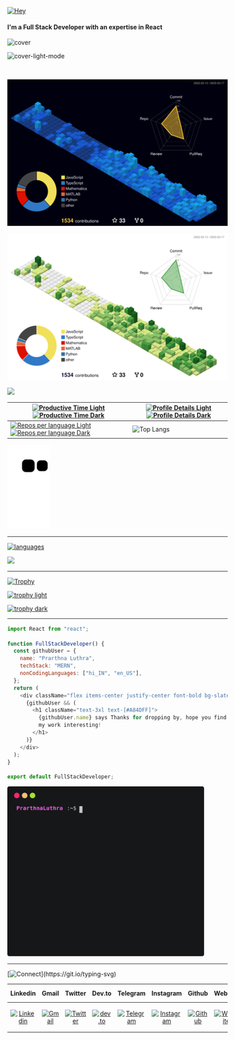 [![Hey](https://readme-typing-svg.herokuapp.com?font=Caveat&weight=700&size=35&multiline=true&pause=1000&color=A84DFF&width=435&lines=Hello+World,+I'm+Prarthna++%F0%9F%91%8B)](https://git.io/typing-svg)
#### I'm a Full Stack Developer with an expertise in React

<!-- Cover Photo -->
<!-- dark mode -->
![cover](https://user-images.githubusercontent.com/100023570/170828704-320afd8a-fe76-4f32-af9b-f5a9650afb21.png#gh-dark-mode-only)
<!-- light mode -->
![cover-light-mode](https://user-images.githubusercontent.com/100023570/210518490-d36d300e-b4dd-4675-b237-4dfd59123f02.jpg#gh-light-mode-only)


<!-- Streak Count  -->
<div align="center">
 <picture>
  <!-- dark mode -->
  <source media="(prefers-color-scheme: dark)" srcset="https://streak-stats.demolab.com/?user=PrarthnaLuthra&theme=cobalt&border=7536B2&stroke=9243DD&ring=89502D&currStreakNum=D280FF&sideNums=BC52FF&currStreakLabel=64EAE2&fire=FF9554&dates=A42EE5&background=0d1117&hide_border=true">
  <!-- light mode -->
  <source media="(prefers-color-scheme: light)" srcset="https://streak-stats.demolab.com/?user=PrarthnaLuthra&theme=cobalt&border=7536B2&stroke=7C14DE&ring=EA5900&currStreakNum=5F0094&sideNums=7F00D0&currStreakLabel=00736C&fire=FF9554&dates=530081&hide_border=true">
  <img alt="" src="https://streak-stats.demolab.com/?user=PrarthnaLuthra&theme=cobalt&border=7536B2&stroke=9243DD&ring=89502D&currStreakNum=D280FF&sideNums=BC52FF&currStreakLabel=64EAE2&fire=FF9554&dates=A42EE5&background=0d1117&hide_border=true">
</picture>
</div>

<!-- 3d Contribution -->
<!-- dark mode -->
![3d-dark](./profile-3d-contrib/profile-night-view.svg#gh-dark-mode-only)
<!-- light mode -->
![3d-light](./profile-3d-contrib/profile-green-animate.svg#gh-light-mode-only)
 
<!-- Stats table -->
[![](https://readme-typing-svg.herokuapp.com?font=Caveat&weight=700&size=30&multiline=true&pause=2000&color=A84DFF&width=435&lines=Github+Stats)](https://git.io/typing-svg)
 
|[![Productive Time Light](http://github-profile-summary-cards.vercel.app/api/cards/productive-time?username=PrarthnaLuthra&theme=github&utcOffset=5.5)](https://github.com/vn7n24fzkq/github-profile-summary-cards#gh-light-mode-only)[![Productive Time Dark](http://github-profile-summary-cards.vercel.app/api/cards/productive-time?username=PrarthnaLuthra&theme=github_dark&utcOffset=5.5)](https://github.com/vn7n24fzkq/github-profile-summary-cards#gh-dark-mode-only)|[![Profile Details Light](http://github-profile-summary-cards.vercel.app/api/cards/profile-details?username=PrarthnaLuthra&theme=github)](https://github.com/vn7n24fzkq/github-profile-summary-cards#gh-light-mode-only)[![Profile Details Dark](http://github-profile-summary-cards.vercel.app/api/cards/profile-details?username=PrarthnaLuthra&theme=github_dark)](https://github.com/vn7n24fzkq/github-profile-summary-cards#gh-dark-mode-only)|
|---|---|
|[![Repos per language Light](http://github-profile-summary-cards.vercel.app/api/cards/repos-per-language?username=PrarthnaLuthra&theme=github)](https://github.com/vn7n24fzkq/github-profile-summary-cards#gh-light-mode-only)[![Repos per language Dark](http://github-profile-summary-cards.vercel.app/api/cards/repos-per-language?username=PrarthnaLuthra&theme=github_dark)](https://github.com/vn7n24fzkq/github-profile-summary-cards#gh-dark-mode-only)|![Top Langs](https://github-readme-stats-git-master-prarthnaluthra.vercel.app/api/top-langs/?username=PrarthnaLuthra&layout=compact&theme=transparent&border_color=7536B2&title_color=0364d0&langs_count=10&card_width=450&hide_border=true&count-private=true)|

<!-- Animation  -->
![Snake animation](https://github.com/PrarthnaLuthra/PrarthnaLuthra/blob/output/github-contribution-grid-snake.svg)

---

<!-- Languages and tools: -->
[![languages](https://readme-typing-svg.herokuapp.com?font=Caveat&weight=700&size=30&multiline=true&pause=2000&color=A84DFF&width=435&lines=Languages+and+Tools+</>)](https://git.io/typing-svg)

<p align="center">
  <div>
    <img src="https://skillicons.dev/icons?i=js,typescript,html,css,react,nextjs,mysql,mongodb,nodejs,expressjs,scss,tailwindcss,bootstrap,materialui,git,github,githubactions,java,c,python,vscode,eclipse,idea,androidstudio,firebase,netlify,heroku,vercel,redux,jquery,regex,apollo,graphql,matlab,dart,flutter,markdown" /> 
  </div>
</p>

---
<!-- trophy -->
<!-- light mode -->
[![Trophy](https://readme-typing-svg.herokuapp.com?font=Caveat&weight=700&size=30&multiline=true&pause=2000&color=A84DFF&width=435&lines=Achievements)](https://git.io/typing-svg)

[![trophy light](https://github-profile-trophy-prarthnaluthra.vercel.app/?username=PrarthnaLuthra&no-bg=true&no-frame=true&rank=SECRET,SSS,SS,S,AAA,AA,A,B)](https://github.com/PrarthnaLuthra#gh-light-mode-only)
<!-- dark mode -->
[![trophy dark](https://github-profile-trophy-prarthnaluthra.vercel.app/?username=PrarthnaLuthra&theme=algolia&no-bg=true&no-frame=true&rank=SECRET,SSS,SS,S,AAA,AA,A,B)](https://github.com/PrarthnaLuthra#gh-dark-mode-only)

 ---

```javascript
import React from "react";

function FullStackDeveloper() {
  const githubUser = {
    name: "Prarthna Luthra",
    techStack: "MERN",
    nonCodingLanguages: ["hi_IN", "en_US"],
  };
  return (
    <div className="flex items-center justify-center font-bold bg-slate-900 shadow-lg rounded-md w-full h-full">
      {githubUser && (
        <h1 className="text-3xl text-[#A84DFF]">
          {githubUser.name} says Thanks for dropping by, hope you find some of
          my work interesting!
        </h1>
      )}
    </div>
  );
}

export default FullStackDeveloper;
```
<!--  Git-Stats-Terminal -->
<div>
 <picture>
  <!-- dark mode -->
  <source media="(prefers-color-scheme: dark)" srcset="https://raw.githubusercontent.com/PrarthnaLuthra/Git-Stats-Terminal-Style/master/github_stats.svg" alt="Github Stats" title="Terminal Style GitHub Stats">
   <!-- light mode -->
  <source media="(prefers-color-scheme: light)" srcset="https://raw.githubusercontent.com/PrarthnaLuthra/Git-Stats-Terminal-Style-Light/master/github_stats.svg" alt="Github Stats" title="Terminal Style GitHub Stats">
  <img width="450px" src="https://raw.githubusercontent.com/PrarthnaLuthra/Git-Stats-Terminal-Style/master/github_stats.svg" alt="Github Stats" title="Terminal Style GitHub Stats"> 
</picture>
</div>

---

<!--Connect With Me: -->
[![Connect](https://readme-typing-svg.herokuapp.com?font=Caveat&weight=700&size=30&multiline=true&pause=2000&color=A84DFF&width=435&lines=Connect+with+me+!)](https://git.io/typing-svg)
 
| **Linkedin**  |  **Gmail**    | **Twitter** | **Dev.to** | **Telegram** | **Instagram** | **Github** | **Website** | **Stack Overflow**  |
|---|---|---|---|---|---|---|---|---|
|<p align="center" ><a href="https://www.linkedin.com/in/prarthnaluthra/" title="Linkedin"><img src="https://skillicons.dev/icons?i=linkedin" alt="Linkedin" width="40px" height="40px"></a></p>|<p align="center" ><a href="mailto:prarthnaluthra@gmail.com" title="Gmail"><img src="https://d1rs1tqcxzgl1z.cloudfront.net/iconduck/image/upload/w_614,h_614,c_fit/f_png/e_colorize:0,co_rgb:000000/w_644,h_644,c_lpad/e_trim:1/w_512,h_512,c_fit/s3.prod/assets.00/asst44ju1ypb" alt="Gmail" width="40px" height="40px"></a> </p> |<p align="center" ><a href="https://twitter.com/prarthna_luthra" title="Twitter"><img src="https://skillicons.dev/icons?i=twitter" alt="Twitter" width="40px" height="40px"></a> </p>|<p align="center" ><a href="https://dev.to/prarthnaluthra" title="Blogs"><img src="https://skillicons.dev/icons?i=devto" alt="dev.to" width="40px" height="40px"></a> </p>|<p align="center" ><a href="https://t.me/PrarthnaLuthra" title="Telegram"><img src="https://www.freepnglogos.com/uploads/telegram-logo-4.png" alt="Telegram" width="40px" height="40px"></a> </p>|<p align="center" ><a href="https://instagram.com/theportraitvan?igshid=YmMyMTA2M2Y=" title="Instagram"><img src="https://skillicons.dev/icons?i=instagram" alt="Instagram" width="40px" height="40px"></a> </p>|<p align="center" ><a href="https://github.com/PrarthnaLuthra" title="Github"><img src="https://skillicons.dev/icons?i=github" alt="Github" width="40px" height="40px"></a> </p>|<p align="center" ><a href="https://prarthna-luthra-resume.web.app" title="Website"><img src="https://upload.wikimedia.org/wikipedia/commons/thumb/1/1c/ICloud_logo.svg/150px-ICloud_logo.svg.png?20200306180013" alt="Website" width="40px" height="40px"></a> </p>| <p align="center" ><a href="https://stackoverflow.com/users/18687998/prarthna-luthra" title="StackOverflow"><img src="https://skillicons.dev/icons?i=stackoverflow" alt="Stackoverflow" width="40px" height="40px"></a> </p>|
